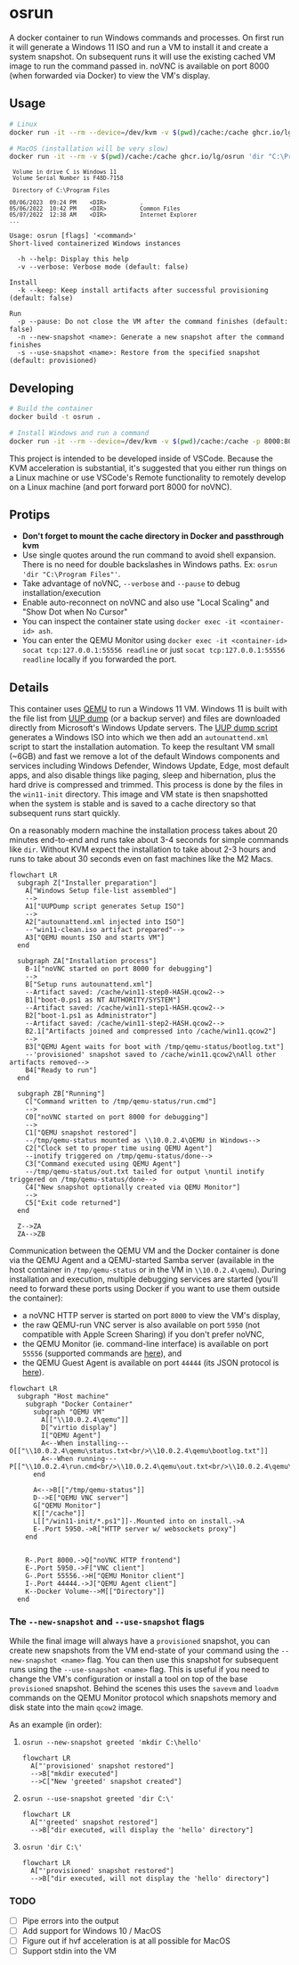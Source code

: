 # osrun

A docker container to run Windows commands and processes. On first run it will generate a Windows 11 ISO and run a VM to install it and create a system snapshot. On subsequent runs it will use the existing cached VM image to run the command passed in. noVNC is available on port 8000 (when forwarded via Docker) to view the VM's display.

## Usage

```bash
# Linux
docker run -it --rm --device=/dev/kvm -v $(pwd)/cache:/cache ghcr.io/lg/osrun 'dir "C:\Program Files"'

# MacOS (installation will be very slow)
docker run -it --rm -v $(pwd)/cache:/cache ghcr.io/lg/osrun 'dir "C:\Program Files"'
```
<pre style="font-size: small">
 Volume in drive C is Windows 11
 Volume Serial Number is F48D-7158

 Directory of C:\Program Files

08/06/2023  09:24 PM    &lt;DIR&gt;          .
05/06/2022  10:42 PM    &lt;DIR&gt;          Common Files
05/07/2022  12:38 AM    &lt;DIR&gt;          Internet Explorer
...
</pre>

```text
Usage: osrun [flags] '<command>'
Short-lived containerized Windows instances

  -h --help: Display this help
  -v --verbose: Verbose mode (default: false)

Install
  -k --keep: Keep install artifacts after successful provisioning (default: false)

Run
  -p --pause: Do not close the VM after the command finishes (default: false)
  -n --new-snapshot <name>: Generate a new snapshot after the command finishes
  -s --use-snapshot <name>: Restore from the specified snapshot (default: provisioned)
```

## Developing

```bash
# Build the container
docker build -t osrun .

# Install Windows and run a command
docker run -it --rm --device=/dev/kvm -v $(pwd)/cache:/cache -p 8000:8000 osrun -k -v -p 'dir "C:\Program Files"'
```

This project is intended to be developed inside of VSCode. Because the KVM acceleration is substantial, it's suggested that you either run things on a Linux machine or use VSCode's Remote functionality to remotely develop on a Linux machine (and port forward port 8000 for noVNC).

## Protips

- **Don't forget to mount the cache directory in Docker and passthrough kvm**
- Use single quotes around the run command to avoid shell expansion. There is no need for double backslashes in Windows paths. Ex: `osrun 'dir "C:\Program Files"'`.
- Take advantage of noVNC, `--verbose` and `--pause` to debug installation/execution
- Enable auto-reconnect on noVNC and also use "Local Scaling" and "Show Dot when No Cursor"
- You can inspect the container state using `docker exec -it <container-id> ash`.
- You can enter the QEMU Monitor using `docker exec -it <container-id> socat tcp:127.0.0.1:55556 readline` or just `socat tcp:127.0.0.1:55556 readline` locally if you forwarded the port.

## Details

This container uses [QEMU](https://www.qemu.org/) to run a Windows 11 VM. Windows 11 is built with the file list from [UUP dump](https://uupdump.net/) (or a backup server) and files are downloaded directly from Microsoft's Windows Update servers. The [UUP dump script](https://github.com/uup-dump/converter) generates a Windows ISO into which we then add an `autounattend.xml` script to start the installation automation. To keep the resultant VM small (~6GB) and fast we remove a lot of the default Windows components and services including Windows Defender, Windows Update, Edge, most default apps, and also disable things like paging, sleep and hibernation, plus the hard drive is compressed and trimmed. This process is done by the files in the `win11-init` directory. This image and VM state is then snapshotted when the system is stable and is saved to a cache directory so that subsequent runs start quickly.

On a reasonably modern machine the installation process takes about 20 minutes end-to-end and runs take about 3-4 seconds for simple commands like `dir`. Without KVM expect the installation to take about 2-3 hours and runs to take about 30 seconds even on fast machines like the M2 Macs.

```mermaid
flowchart LR
  subgraph Z["Installer preparation"]
    A["Windows Setup file-list assembled"]
    -->
    A1["UUPDump script generates Setup ISO"]
    -->
    A2["autounattend.xml injected into ISO"]
    --"win11-clean.iso artifact prepared"-->
    A3["QEMU mounts ISO and starts VM"]
  end

  subgraph ZA["Installation process"]
    B-1["noVNC started on port 8000 for debugging"]
    -->
    B["Setup runs autounattend.xml"]
    --Artifact saved: /cache/win11-step0-HASH.qcow2-->
    B1["boot-0.ps1 as NT AUTHORITY/SYSTEM"]
    --Artifact saved: /cache/win11-step1-HASH.qcow2-->
    B2["boot-1.ps1 as Administrator"]
    --Artifact saved: /cache/win11-step2-HASH.qcow2-->
    B2.1["Artifacts joined and compressed into /cache/win11.qcow2"]
    -->
    B3["QEMU Agent waits for boot with /tmp/qemu-status/bootlog.txt"]
    --'provisioned' snapshot saved to /cache/win11.qcow2\nAll other artifacts removed-->
    B4["Ready to run"]
  end

  subgraph ZB["Running"]
    C["Command written to /tmp/qemu-status/run.cmd"]
    -->
    C0["noVNC started on port 8000 for debugging"]
    -->
    C1["QEMU snapshot restored"]
    --/tmp/qemu-status mounted as \\10.0.2.4\QEMU in Windows-->
    C2["Clock set to proper time using QEMU Agent"]
    --inotify triggered on /tmp/qemu-status/done-->
    C3["Command executed using QEMU Agent"]
    --/tmp/qemu-status/out.txt tailed for output \nuntil inotify triggered on /tmp/qemu-status/done-->
    C4["New snapshot optionally created via QEMU Monitor"]
    -->
    C5["Exit code returned"]
  end

  Z-->ZA
  ZA-->ZB
```

Communication between the QEMU VM and the Docker container is done via the QEMU Agent and a QEMU-started Samba server (available in the host container in `/tmp/qemu-status` or in the VM in `\\10.0.2.4\qemu`). During installation and execution, multiple debugging services are started (you'll need to forward these ports using Docker if you want to use them outside the container):
- a noVNC HTTP server is started on port `8000` to view the VM's display,
- the raw QEMU-run VNC server is also available on port `5950` (not compatible with Apple Screen Sharing) if you don't prefer noVNC,
- the QEMU Monitor (ie. command-line interface) is available on port `55556` (supported commands are [here](https://qemu-project.gitlab.io/qemu/system/monitor.html)), and
- the QEMU Guest Agent is available on port `44444` (its JSON protocol is [here](https://qemu.readthedocs.io/en/latest/interop/qemu-ga-ref.html)).

```mermaid
flowchart LR
  subgraph "Host machine"
    subgraph "Docker Container"
      subgraph "QEMU VM"
        A[["\\10.0.2.4\qemu"]]
        D["virtio display"]
        I["QEMU Agent"]
        A<--When installing---O[["\\10.0.2.4\qemu\status.txt<br/>\\10.0.2.4\qemu\bootlog.txt"]]
        A<--When running---P[["\\10.0.2.4\run.cmd<br/>\\10.0.2.4\qemu\out.txt<br/>\\10.0.2.4\qemu\done"]]
      end

      A<-->B[["/tmp/qemu-status"]]
      D-->E["QEMU VNC server"]
      G["QEMU Monitor"]
      K[["/cache"]]
      L[["/win11-init/*.ps1"]]-.Mounted into on install.->A
      E-.Port 5950.->R["HTTP server w/ websockets proxy"]
    end


    R-.Port 8000.->Q["noVNC HTTP frontend"]
    E-.Port 5950.->F["VNC client"]
    G-.Port 55556.->H["QEMU Monitor client"]
    I-.Port 44444.->J["QEMU Agent client"]
    K--Docker Volume-->M[["Directory"]]
  end
```

### The `--new-snapshot` and `--use-snapshot` flags

While the final image will always have a `provisioned` snapshot, you can create new snapshots from the VM end-state of your command using the `--new-snapshot <name>` flag. You can then use this snapshot for subsequent runs using the `--use-snapshot <name>` flag. This is useful if you need to change the VM's configuration or install a tool on top of the base `provisioned` snapshot. Behind the scenes this uses the `savevm` and `loadvm` commands on the QEMU Monitor protocol which snapshots memory and disk state into the main `qcow2` image.

As an example (in order):

1. `osrun --new-snapshot greeted 'mkdir C:\hello'`
    ```mermaid
    flowchart LR
      A["'provisioned' snapshot restored"]
      -->B["mkdir executed"]
      -->C["New 'greeted' snapshot created"]
    ```

2. `osrun --use-snapshot greeted 'dir C:\'`
    ```mermaid
    flowchart LR
      A["'greeted' snapshot restored"]
      -->B["dir executed, will display the 'hello' directory"]
    ```

3. `osrun 'dir C:\'`
    ```mermaid
    flowchart LR
      A["'provisioned' snapshot restored"]
      -->B["dir executed, will not display the 'hello' directory"]
    ```

### TODO

- [ ] Pipe errors into the output
- [ ] Add support for Windows 10 / MacOS
- [ ] Figure out if hvf acceleration is at all possible for MacOS
- [ ] Support stdin into the VM
